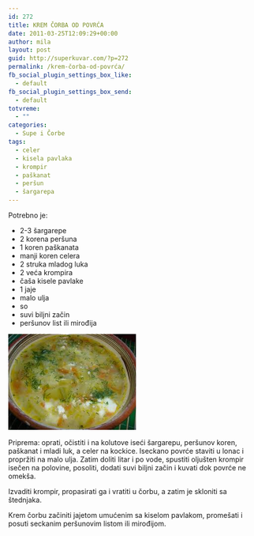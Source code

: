 ```yaml
---
id: 272
title: KREM ČORBA OD POVRĆA
date: 2011-03-25T12:09:29+00:00
author: mila
layout: post
guid: http://superkuvar.com/?p=272
permalink: /krem-čorba-od-povrća/
fb_social_plugin_settings_box_like:
  - default
fb_social_plugin_settings_box_send:
  - default
totvreme:
  - ""
categories:
  - Supe i Čorbe
tags:
  - celer
  - kisela pavlaka
  - krompir
  - paškanat
  - peršun
  - šargarepa
---
```

Potrebno je:

  * 2-3 šargarepe
  * 2 korena peršuna
  * 1 koren paškanata
  * manji koren celera
  * 2 struka mladog luka
  * 2 veća krompira
  * čaša kisele pavlake
  * 1 jaje
  * malo ulja
  * so
  * suvi biljni začin
  * peršunov list ili mirođija

<img class="alignnone size-full wp-image-734" title="corbaodpovrca" src="/wp-content/uploads/2011/03/corbaodpovrca.jpg" alt="" width="259" height="194" /> 

Priprema: oprati, očistiti i na kolutove iseći šargarepu, peršunov koren, paškanat i mladi luk, a celer na kockice. Iseckano povrće staviti u lonac i propržiti na malo ulja. Zatim doliti litar i po vode, spustiti oljušten krompir isečen na polovine, posoliti, dodati suvi biljni začin i kuvati dok povrće ne omekša.

Izvaditi krompir, propasirati ga i vratiti u čorbu, a zatim je skloniti sa štednjaka.

Krem čorbu začiniti jajetom umućenim sa kiselom pavlakom, promešati i posuti seckanim peršunovim listom ili mirođijom.